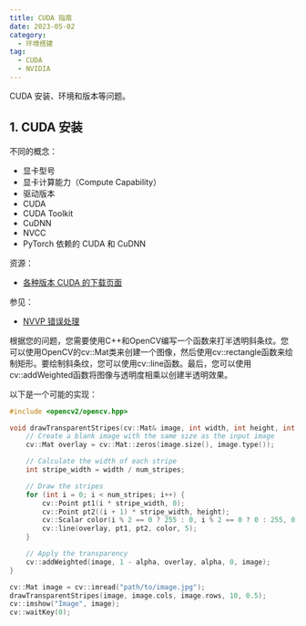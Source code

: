 ```yaml
---
title: CUDA 指南
date: 2023-05-02
category:
  - 环境搭建
tag:
  - CUDA
  - NVIDIA
---
```


CUDA 安装、环境和版本等问题。

<!-- more -->

## 1. CUDA 安装

不同的概念：
- 显卡型号
- 显卡计算能力（Compute Capability）
- 驱动版本
- CUDA
- CUDA Toolkit
- CuDNN
- NVCC
- PyTorch 依赖的 CUDA 和 CuDNN

资源：
- [各种版本 CUDA 的下载页面](https://developer.nvidia.com/cuda-toolkit-archive)

参见：
- [NVVP 错误处理](https://mp.weixin.qq.com/s?__biz=MzI2NDkwNzU4Mg==&mid=2247483663&idx=1&sn=a5e6c06438523d0a2a1b303f35bbf4b2)

根据您的问题，您需要使用C++和OpenCV编写一个函数来打半透明斜条纹。您可以使用OpenCV的cv::Mat类来创建一个图像，然后使用cv::rectangle函数来绘制矩形。要绘制斜条纹，您可以使用cv::line函数。最后，您可以使用cv::addWeighted函数将图像与透明度相乘以创建半透明效果。

以下是一个可能的实现：

```cpp
#include <opencv2/opencv.hpp>

void drawTransparentStripes(cv::Mat& image, int width, int height, int num_stripes, double alpha) {
    // Create a blank image with the same size as the input image
    cv::Mat overlay = cv::Mat::zeros(image.size(), image.type());

    // Calculate the width of each stripe
    int stripe_width = width / num_stripes;

    // Draw the stripes
    for (int i = 0; i < num_stripes; i++) {
        cv::Point pt1(i * stripe_width, 0);
        cv::Point pt2((i + 1) * stripe_width, height);
        cv::Scalar color(i % 2 == 0 ? 255 : 0, i % 2 == 0 ? 0 : 255, 0);
        cv::line(overlay, pt1, pt2, color, 5);
    }

    // Apply the transparency
    cv::addWeighted(image, 1 - alpha, overlay, alpha, 0, image);
}

cv::Mat image = cv::imread("path/to/image.jpg");
drawTransparentStripes(image, image.cols, image.rows, 10, 0.5);
cv::imshow("Image", image);
cv::waitKey(0);
```
